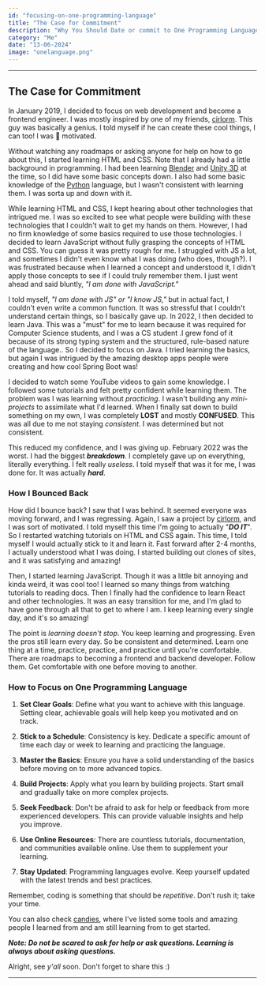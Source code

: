 ```yaml
---
id: "focusing-on-one-programming-language"
title: "The Case for Commitment"
description: "Why You Should Date or commit to One Programming Language Before Marrying Another"
category: "Me"
date: "13-06-2024"
image: "onelanguage.png"
---
```


---

## The Case for Commitment

In January 2019, I decided to focus on web development and become a frontend engineer. I was mostly inspired by one of my friends, [cirlorm](https://www.cirlorm.dev). This guy was basically a genius. I told myself if he can create these cool things, I can too! I was 💯 motivated.

Without watching any roadmaps or asking anyone for help on how to go about this, I started learning HTML and CSS. Note that I already had a little background in programming. I had been learning [Blender](https://www.blender.org) and [Unity 3D](https://unity.com) at the time, so I did have some basic concepts down. I also had some basic knowledge of the [Python](https://www.python.org) language, but I wasn't consistent with learning them. I was sorta up and down with it.

While learning HTML and CSS, I kept hearing about other technologies that intrigued me. I was so excited to see what people were building with these technologies that I couldn't wait to get my hands on them. However, I had no firm knowledge of some basics required to use those technologies. I decided to learn JavaScript without fully grasping the concepts of HTML and CSS. You can guess it was pretty rough for me. I struggled with JS a lot, and sometimes I didn't even know what I was doing (who does, though?). I was frustrated because when I learned a concept and understood it, I didn't apply those concepts to see if I could truly remember them. I just went ahead and said bluntly, _"I am done with JavaScript."_

I told myself, _"I am done with JS" or "I know JS,"_ but in actual fact, I couldn't even write a common function. It was so stressful that I couldn't understand certain things, so I basically gave up. In 2022, I then decided to learn Java. This was a "must" for me to learn because it was required for Computer Science students, and I was a CS student .I grew fond of it because of its strong typing system and the structured, rule-based nature of the language.. So I decided to focus on Java. I tried learning the basics, but again I was intrigued by the amazing desktop apps people were creating and how cool Spring Boot was!

I decided to watch some YouTube videos to gain some knowledge. I followed some tutorials and felt pretty confident while learning them. The problem was I was learning without _practicing_. I wasn't building any _mini-projects_ to assimilate what I'd learned. When I finally sat down to build something on my own, I was completely **LOST** and mostly **CONFUSED**. This was all due to me not staying _consistent_. I was determined but not consistent.

This reduced my confidence, and I was giving up. February 2022 was the worst. I had the biggest **_breakdown_**. I completely gave up on everything, literally everything. I felt really _useless_. I told myself that was it for me, I was done for. It was actually **_hard_**.

### How I Bounced Back

How did I bounce back? I saw that I was behind. It seemed everyone was moving forward, and I was regressing. Again, I saw a project by [cirlorm](https://www.cirlorm.dev), and I was sort of motivated. I told myself this time I'm going to actually "**_DO IT_**". So I restarted watching tutorials on HTML and CSS again. This time, I told myself I would actually stick to it and learn it. Fast forward after 2-4 months, I actually understood what I was doing. I started building out clones of sites, and it was satisfying and amazing!

Then, I started learning JavaScript. Though it was a little bit annoying and kinda weird, it was cool too! I learned so many things from watching tutorials to reading docs. Then I finally had the confidence to learn React and other technologies. It was an easy transition for me, and I'm glad to have gone through all that to get to where I am. I keep learning every single day, and it's so amazing!

The point is _learning doesn't stop_. You keep learning and progressing. Even the pros still learn every day. So be consistent and determined. Learn one thing at a time, practice, practice, and practice until you're comfortable. There are roadmaps to becoming a frontend and backend developer. Follow them. Get comfortable with one before moving to another.

### How to Focus on One Programming Language

1. **Set Clear Goals**: Define what you want to achieve with this language. Setting clear, achievable goals will help keep you motivated and on track.

2. **Stick to a Schedule**: Consistency is key. Dedicate a specific amount of time each day or week to learning and practicing the language.

3. **Master the Basics**: Ensure you have a solid understanding of the basics before moving on to more advanced topics.

4. **Build Projects**: Apply what you learn by building projects. Start small and gradually take on more complex projects.

5. **Seek Feedback**: Don't be afraid to ask for help or feedback from more experienced developers. This can provide valuable insights and help you improve.

6. **Use Online Resources**: There are countless tutorials, documentation, and communities available online. Use them to supplement your learning.

7. **Stay Updated**: Programming languages evolve. Keep yourself updated with the latest trends and best practices.

Remember, coding is something that should be _repetitive_. Don't rush it; take your time.

You can also check [candies](https://www.elorm.site/candies), where I've listed some tools and amazing people I learned from and am still learning from to get started.

**_Note: Do not be scared to ask for help or ask questions. Learning is always about asking questions._**

Alright, see _y'all_ soon. Don't forget to share this :)

---

